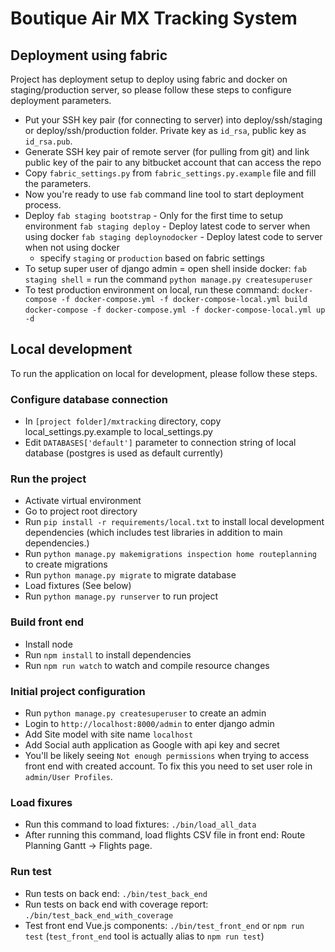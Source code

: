 # Boutique Air MX Tracking System

## Deployment using fabric

Project has deployment setup to deploy using fabric and docker on staging/production server, so please follow these steps to configure deployment parameters.

- Put your SSH key pair (for connecting to server) into deploy/ssh/staging or deploy/ssh/production folder. Private key as `id_rsa`, public key as `id_rsa.pub`.
- Generate SSH key pair of remote server (for pulling from git) and link public key of the pair to any bitbucket account that can access the repo
- Copy `fabric_settings.py` from `fabric_settings.py.example` file and fill the parameters.
- Now you're ready to use `fab` command line tool to start deployment process.
- Deploy
    `fab staging bootstrap` - Only for the first time to setup environment
    `fab staging deploy` - Deploy latest code to server when using docker
    `fab staging deploynodocker` - Deploy latest code to server when not using docker
    * specify `staging` or `production` based on fabric settings
- To setup super user of django admin
  = open shell inside docker: `fab staging shell`
  = run the command `python manage.py createsuperuser`
- To test production environment on local, run these command:
    `docker-compose -f docker-compose.yml -f docker-compose-local.yml build`
    `docker-compose -f docker-compose.yml -f docker-compose-local.yml up -d`

## Local development

To run the application on local for development, please follow these steps.

### Configure database connection

- In `[project folder]/mxtracking` directory, copy local_settings.py.example to local_settings.py
- Edit `DATABASES['default']` parameter to connection string of local database (postgres is used as default currently)

### Run the project

- Activate virtual environment
- Go to project root directory
- Run `pip install -r requirements/local.txt` to install local development dependencies (which includes test libraries in addition to main dependencies.)
- Run `python manage.py makemigrations inspection home routeplanning` to create migrations
- Run `python manage.py migrate` to migrate database
- Load fixtures (See below)
- Run `python manage.py runserver` to run project

### Build front end

- Install node
- Run `npm install` to install dependencies
- Run `npm run watch` to watch and compile resource changes

### Initial project configuration

- Run `python manage.py createsuperuser` to create an admin
- Login to `http://localhost:8000/admin` to enter django admin
- Add Site model with site name `localhost`
- Add Social auth application as Google with api key and secret
- You'll be likely seeing `Not enough permissions` when trying to access front end with created account. To fix this you need to set user role in `admin/User Profiles`.

### Load fixures

- Run this command to load fixtures: `./bin/load_all_data`
- After running this command, load flights CSV file in front end: Route Planning Gantt -> Flights page.

### Run test

- Run tests on back end:
    `./bin/test_back_end`
- Run tests on back end with coverage report:
    `./bin/test_back_end_with_coverage`
- Test front end Vue.js components:
    `./bin/test_front_end` or `npm run test` (`test_front_end` tool is actually alias to `npm run test`)

